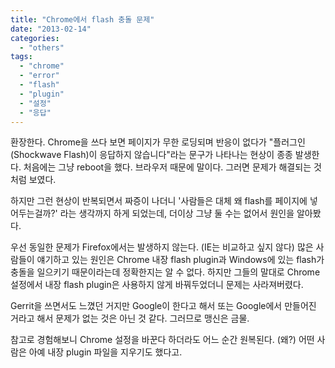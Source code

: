 ```yaml
---
title: "Chrome에서 flash 충돌 문제"
date: "2013-02-14"
categories: 
  - "others"
tags: 
  - "chrome"
  - "error"
  - "flash"
  - "plugin"
  - "설정"
  - "응답"
---
```


환장한다. Chrome을 쓰다 보면 페이지가 무한 로딩되며 반응이 없다가 "플러그인(Shockwave Flash)이 응답하지 않습니다"라는 문구가 나타나는 현상이 종종 발생한다. 처음에는 그냥 reboot을 했다. 브라우저 때문에 말이다. 그러면 문제가 해결되는 것처럼 보였다.

하지만 그런 현상이 반복되면서 짜증이 나더니 '사람들은 대체 왜 flash를 페이지에 넣어두는걸까?' 라는 생각까지 하게 되었는데, 더이상 그냥 둘 수는 없어서 원인을 알아봤다.

우선 동일한 문제가 Firefox에서는 발생하지 않는다. (IE는 비교하고 싶지 않다) 많은 사람들이 얘기하고 있는 원인은 Chrome 내장 flash plugin과 Windows에 있는 flash가 충돌을 일으키기 때문이라는데 정확한지는 알 수 없다. 하지만 그들의 말대로 Chrome 설정에서 내장 flash plugin은 사용하지 않게 바꿔두었더니 문제는 사라져버렸다.

Gerrit을 쓰면서도 느꼈던 거지만 Google이 한다고 해서 또는 Google에서 만들어진 거라고 해서 문제가 없는 것은 아닌 것 같다. 그러므로 맹신은 금물.

참고로 경험해보니 Chrome 설정을 바꾼다 하더라도 어느 순간 원복된다. (왜?) 어떤 사람은 아예 내장 plugin 파일을 지우기도 했다고.
